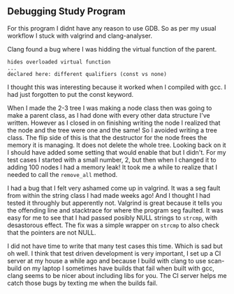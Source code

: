 Debugging Study Program
---

For this program I didnt have any reason to use GDB. So as per my usual
workflow I stuck with valgrind and clang-analyser.

Clang found a bug where I was hidding the virtual function of the parent.
```
hides overloaded virtual function
...
declared here: different qualifiers (const vs none)
```
I thought this was interesting because it worked when I compiled with gcc. I
had just forgotten to put the const keyword.

When I made the 2-3 tree I was making a node class then was going to make a
parent class, as I had done with every other data structure I've written.
However as I closed in on finishing writing the node I realized that the node
and the tree were one and the same! So I avoided writing a tree class. The flip
side of this is that the destructor for the node frees the memory it is
managing. It does not delete the whole tree. Looking back on it I should have
added some setting that would enable that but I didn't. For my test cases I
started with a small number, 2, but then when I changed it to adding 100 nodes
I had a memory leak! It took me a while to realize that I needed to call the
`remove_all` method.

I had a bug that I felt very ashamed come up in valgrind. It was a seg fault
from within the string class I had made weeks ago! And I thought I had tested
it throughly but apperently not. Valgrind is great because it tells you the
offending line and stacktrace for where the program seg faulted. It was easy
for me to see that I had passed posibly NULL strings to `strcmp`, with
desastorous effect. The fix was a simple wrapper on `strcmp` to also check that
the pointers are not NULL.

I did not have time to write that many test cases this time. Which is sad but
oh well. I think that test driven development is very important, I set up a CI
server at my house a while ago and because I build with clang to use scan-build
on my laptop I sometimes have builds that fail when built with gcc, clang seems
to be nicer about including libs for you. The CI server helps me catch those
bugs by texting me when the builds fail.

